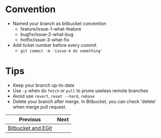 # Convention

- Named your branch as bitbucket convention
  - feature/issue-1-what-feature
  - bugfix/issue-2-what-bug
  - hotfix/issue-3-what-fix
- Add ticket number before every commit
  - `git commit -m 'issue-4 do something'`


# Tips

- Keep your branch up-to-date
- Use `-p` when do `fetch` or `pull` to prune useless remote branches
- Avoid use `revert`, `reset --hard`, `rebase`
- Delete your branch after merge. In Bitbucket, you can check 'delete' when merge pull request.




| Previous | Next |
| --- | --- |
| [Bitbucket and EGit](3-egit-and-bitbucket.md) |  |
